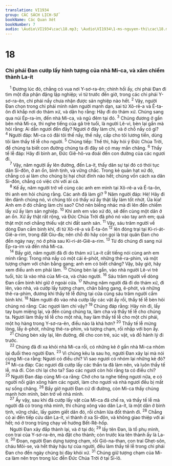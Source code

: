 ```yaml
---
translation: VI1934
group: CÁC SÁCH LỊCH-SỬ
bookName: Các Quan Xét 
bookNumber: 7
audio: \Audio\VI1934\cac\18.mp3; \Audio\VI1934\1-ms-nguyen-thi\cac\18.mp3
---
```


<div class="title"><h1>18</h1><h3>Chi phái Đan cướp lấy hình tượng của nhà Mi-ca, và xâm chiếm thành La-ít</h3></div>
<span class="verse cac_18_1"> <sup>1</sup> Đương lúc đó, chẳng có vua nơi Y-sơ-ra-ên; chính hồi ấy, chi phái Đan đi tìm một địa phận đặng lập nghiệp; vì từ trước đến giờ, trong các chi phái Y-sơ-ra-ên, chi phái nầy chưa nhận được sản nghiệp nào hết. </span>
<span class="verse cac_18_2"><sup>2</sup> Vậy, người Đan chọn trong chi phái mình năm người mạnh dạn, sai từ Xô-rê-a và Ê-ta-ôn đi khắp nơi do thám xứ, và dặn họ rằng: Hãy đi do thám xứ. Chúng sang qua núi Ép-ra-im, đến nhà Mi-ca, và ngủ đêm tại đó. </span>
<span class="verse cac_18_3"><sup>3</sup> Chúng đương ở gần bên nhà Mi-ca, thì nghe tiếng của gã trẻ tuổi, là người Lê-vi, bèn lại gần mà hỏi rằng: Ai dẫn ngươi đến đây? Ngươi ở đây làm chi, và ở chỗ nầy có gì? </span>
<span class="verse cac_18_4"><sup>4</sup> Người đáp: Mi-ca có đãi tôi thế nầy, thế nầy, cấp cho tôi lương tiền, dùng tôi làm thầy tế lễ cho người. </span>
<span class="verse cac_18_5"><sup>5</sup> Chúng tiếp: Thế thì, hãy hỏi ý Đức Chúa Trời, để chúng ta biết con đường chúng ta đi đây sẽ có may mắn chăng. </span>
<span class="verse cac_18_6"><sup>6</sup> Thầy tế lễ đáp: Hãy đi bình an, Đức Giê-hô-va đoái đến con đường của các ngươi đi. <br/></span>
<span class="verse cac_18_7"> <sup>7</sup> Vậy, năm người ấy lên đường, đến La-ít, thấy dân sự tại đó có thói tục dân Si-đôn, ở an ổn, bình tịnh, và vững chắc. Trong kẻ quản hạt xứ đó, chẳng có ai làm cho chúng bị hại chút đỉnh nào hết; chúng vốn cách xa dân Si-đôn, chẳng có việc chi với ai cả. <br/></span>
<span class="verse cac_18_8"> <sup>8</sup> Kế ấy, năm người trở về cùng các anh em mình tại Xô-rê-a và Ê-ta-ôn, thì anh em hỏi chúng rằng. Các anh đã làm gì? </span>
<span class="verse cac_18_9"><sup>9</sup> Năm người đáp: Hè! Hãy đi lên đánh chúng nó, vì chúng tôi có thấy xứ ấy thật lấy làm tốt nhứt. Ủa kìa! Anh em ở đó chẳng làm chi sao? Chớ nên biếng nhác mà đi lên đến chiếm lấy xứ ấy làm sản nghiệp. </span>
<span class="verse cac_18_10"><sup>10</sup> Khi anh em vào xứ đó, sẽ đến cùng một dân ở an ổn. Xứ ấy thật rất rộng, và Đức Chúa Trời đã phó nó vào tay anh em; quả thật một nơi chẳng thiếu vật chi đất sanh sản. </span>
<span class="verse cac_18_11"><sup>11</sup> Vậy, sáu trăm người về dòng Đan cầm binh khí, đi từ Xô-rê-a và Ê-ta-ôn </span>
<span class="verse cac_18_12"><sup>12</sup> lên đóng trại tại Ki-ri-át-Giê-a-rim, trong đất Giu-đa; nên chỗ đó hãy còn gọi là trại quân Đan cho đến ngày nay; nó ở phía sau Ki-ri-át-Giê-a-rim. </span>
<span class="verse cac_18_13"><sup>13</sup> Từ đó chúng đi sang núi Ép-ra-im và đến nhà Mi-ca. <br/></span>
<span class="verse cac_18_14"> <sup>14</sup> Bấy giờ, năm người đã đi do thám xứ La-ít cất tiếng nói cùng anh em mình rằng: Trong nhà nầy có một cái ê-phót, những thê-ra-phim, và một tượng chạm với chân bằng gang; anh em có biết chăng? Vậy, bây giờ, hãy xem điều anh em phải làm. </span>
<span class="verse cac_18_15"><sup>15</sup> Chúng bèn lại gần, vào nhà người Lê-vi trẻ tuổi, tức là vào nhà của Mi-ca, và chào người. </span>
<span class="verse cac_18_16"><sup>16</sup> Sáu trăm người về dòng Đan cầm binh khí giữ ở ngoài cửa. </span>
<span class="verse cac_18_17"><sup>17</sup> Nhưng năm người đã đi do thám xứ, đi lên, vào nhà, và cướp lấy tượng chạm, chân bằng gang, ê-phót, và những thê-ra-phim, đương khi thầy tế lễ đứng tại cửa cùng sáu trăm người cầm binh khí. </span>
<span class="verse cac_18_18"><sup>18</sup> Năm người đó vào nhà cướp lấy các vật ấy rồi, thầy tế lễ bèn hỏi chúng nó rằng: Các ngươi làm chi vậy? </span>
<span class="verse cac_18_19"><sup>19</sup> Chúng đáp rằng: Hãy nín đi, lấy tay bụm miệng lại, và đến cùng chúng ta, làm cha và thầy tế lễ cho chúng ta. Ngươi làm thầy tế lễ cho một nhà, hay làm thầy tế lễ cho một chi phái, một họ hàng trong Y-sơ-ra-ên, điều nào là khá hơn? </span>
<span class="verse cac_18_20"><sup>20</sup> Thầy tế lễ mừng lòng, lấy ê-phót, những thê-ra-phim, và tượng chạm, rồi nhập với bọn ấy. <br/></span>
<span class="verse cac_18_21"> <sup>21</sup> Chúng bèn xây lại, lên đường, để cho con trẻ, súc vật, và đồ hành lý đi trước. <br/></span>
<span class="verse cac_18_22"> <sup>22</sup> Chúng đã đi xa khỏi nhà Mi-ca rồi, có những kẻ ở gần nhà Mi-ca nhóm lại đuổi theo người Đan. </span>
<span class="verse cac_18_23"><sup>23</sup> Vì chúng kêu la sau họ, người Đan xây lại mà nói cùng Mi-ca rằng: Ngươi có điều chi? Vì sao ngươi có nhóm lại những kẻ đó? </span>
<span class="verse cac_18_24"><sup>24</sup> Mi-ca đáp: Các ngươi đã cướp lấy các thần ta đã làm nên, và luôn thầy tế lễ, mà đi. Còn chi lại cho ta? Sao các ngươi còn hỏi rằng ta có điều chi? </span>
<span class="verse cac_18_25"><sup>25</sup> Người Đan đáp cùng Mi-ca rằng: Chớ cho ta nghe tiếng ngươi nữa, e có người nổi giận xông hãm các ngươi, làm cho ngươi và nhà ngươi đều bị mất sự sống chăng. </span>
<span class="verse cac_18_26"><sup>26</sup> Bấy giờ người Đan cứ đi đường, còn Mi-ca thấy chúng mạnh hơn mình, bèn trở về nhà mình. <br/></span>
<span class="verse cac_18_27"> <sup>27</sup> Ấy vậy, sau khi đã cướp lấy vật của Mi-ca đã chế ra, và thầy tế lễ mà người đã có trong nhà mình, thì chúng xông vào dân La-ít, là một dân ở bình tịnh, vững chắc, lấy gươm giết dân đó, rồi châm lửa đốt thành đi. </span>
<span class="verse cac_18_28"><sup>28</sup> Chẳng có ai đến tiếp cứu dân La-ít, vì thành ở xa Si-đôn, và không giao thiệp với ai hết; nó ở trong trũng chạy về hướng Bết-Rê-hốp. <br/> Người Đan xây đắp thành lại, và ở tại đó; </span>
<span class="verse cac_18_29"><sup>29</sup> lấy tên Đan, là tổ phụ mình, con trai của Y-sơ-ra-ên, mà đặt cho thành; còn trước kia tên thành ấy là La-ít. </span>
<span class="verse cac_18_30"><sup>30</sup> Đoạn, người Đan dựng tượng chạm, rồi Giô-na-than, con trai Ghẹt-sôn, cháu Môi-se, và hết thảy hậu tự của người, đều làm thầy tế lễ trong chi phái Đan cho đến ngày chúng bị đày khỏi xứ. </span>
<span class="verse cac_18_31"><sup>31</sup> Chúng giữ tượng chạm của Mi-ca làm nên trọn trong lúc đền Đức Chúa Trời ở tại Si-lô. <br/></span>
